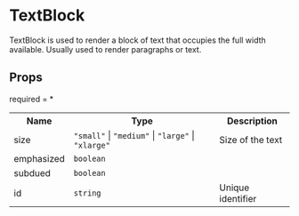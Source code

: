 # TextBlock

TextBlock is used to render a block of text that occupies the full width available. Usually used to render paragraphs or text.
 
## Props
required = *
<table><tr><th>Name</th><th>Type</th><th>Description</th></tr><tr><td>size</td><td><code>"small"</code> | <code>"medium"</code> | <code>"large"</code> | <code>"xlarge"</code></td><td>Size of the text </td></tr><tr><td>emphasized</td><td><code>boolean</code></td><td></td></tr><tr><td>subdued</td><td><code>boolean</code></td><td></td></tr><tr><td>id</td><td><code>string</code></td><td>Unique identifier </td></tr></table>